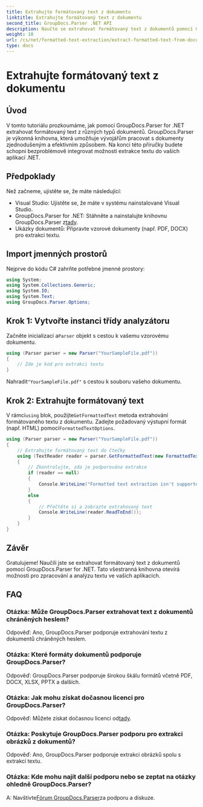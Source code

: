```yaml
---
title: Extrahujte formátovaný text z dokumentu
linktitle: Extrahujte formátovaný text z dokumentu
second_title: GroupDocs.Parser .NET API
description: Naučte se extrahovat formátovaný text z dokumentů pomocí GroupDocs.Parser for .NET. Jednoduchá a efektivní extrakce textu pro vaše aplikace.
weight: 10
url: /cs/net/formatted-text-extraction/extract-formatted-text-from-document/
type: docs
---
```

# Extrahujte formátovaný text z dokumentu

## Úvod
V tomto tutoriálu prozkoumáme, jak pomocí GroupDocs.Parser for .NET extrahovat formátovaný text z různých typů dokumentů. GroupDocs.Parser je výkonná knihovna, která umožňuje vývojářům pracovat s dokumenty zjednodušeným a efektivním způsobem. Na konci této příručky budete schopni bezproblémově integrovat možnosti extrakce textu do vašich aplikací .NET.
## Předpoklady
Než začneme, ujistěte se, že máte následující:
- Visual Studio: Ujistěte se, že máte v systému nainstalované Visual Studio.
-  GroupDocs.Parser for .NET: Stáhněte a nainstalujte knihovnu GroupDocs.Parser z[tady](https://releases.groupdocs.com/parser/net/).
- Ukázky dokumentů: Připravte vzorové dokumenty (např. PDF, DOCX) pro extrakci textu.
## Import jmenných prostorů
Nejprve do kódu C# zahrňte potřebné jmenné prostory:
```csharp
using System;
using System.Collections.Generic;
using System.IO;
using System.Text;
using GroupDocs.Parser.Options;
```
## Krok 1: Vytvořte instanci třídy analyzátoru
 Začněte inicializací a`Parser` objekt s cestou k vašemu vzorovému dokumentu.
```csharp
using (Parser parser = new Parser("YourSampleFile.pdf"))
{
    // Zde je kód pro extrakci textu
}
```
 Nahradit`"YourSampleFile.pdf"` s cestou k souboru vašeho dokumentu.

## Krok 2: Extrahujte formátovaný text
 V rámci`using` blok, použijte`GetFormattedText` metoda extrahování formátovaného textu z dokumentu. Zadejte požadovaný výstupní formát (např. HTML) pomocí`FormattedTextOptions`.
```csharp
using (Parser parser = new Parser("YourSampleFile.pdf"))
{
    // Extrahujte formátovaný text do čtečky
    using (TextReader reader = parser.GetFormattedText(new FormattedTextOptions(FormattedTextMode.Html)))
    {
        // Zkontrolujte, zda je podporována extrakce
        if (reader == null)
        {
            Console.WriteLine("Formatted text extraction isn't supported.");
        }
        else
        {
            // Přečtěte si a zobrazte extrahovaný text
            Console.WriteLine(reader.ReadToEnd());
        }
    }
}
```

## Závěr
Gratulujeme! Naučili jste se extrahovat formátovaný text z dokumentů pomocí GroupDocs.Parser for .NET. Tato všestranná knihovna otevírá možnosti pro zpracování a analýzu textu ve vašich aplikacích.

## FAQ
### Otázka: Může GroupDocs.Parser extrahovat text z dokumentů chráněných heslem?
Odpověď: Ano, GroupDocs.Parser podporuje extrahování textu z dokumentů chráněných heslem.
### Otázka: Které formáty dokumentů podporuje GroupDocs.Parser?
Odpověď: GroupDocs.Parser podporuje širokou škálu formátů včetně PDF, DOCX, XLSX, PPTX a dalších.
### Otázka: Jak mohu získat dočasnou licenci pro GroupDocs.Parser?
 Odpověď: Můžete získat dočasnou licenci od[tady](https://purchase.groupdocs.com/temporary-license/).
### Otázka: Poskytuje GroupDocs.Parser podporu pro extrakci obrázků z dokumentů?
Odpověď: Ano, GroupDocs.Parser podporuje extrakci obrázků spolu s extrakcí textu.
### Otázka: Kde mohu najít další podporu nebo se zeptat na otázky ohledně GroupDocs.Parser?
 A: Navštivte[Fórum GroupDocs.Parser](https://forum.groupdocs.com/c/parser/17)za podporu a diskuze.
